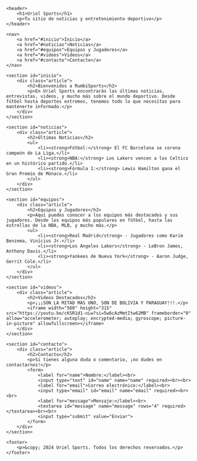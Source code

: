     <header>
        <h1>Uriel Sports</h1>
        <p>Tu sitio de noticias y entretenimiento deportivo</p>
    </header>

    <nav>
        <a href="#inicio">Inicio</a>
        <a href="#noticias">Noticias</a>
        <a href="#equipos">Equipos y Jugadores</a>
        <a href="#videos">Videos</a>
        <a href="#contacto">Contacto</a>
    </nav>

    <section id="inicio">
        <div class="article">
            <h2>Bienvenidos a RumbiSports</h2>
            <p>En Uriel Sports encontrarás las últimas noticias, entrevistas, videos, y mucho más sobre el mundo deportivo. Desde fútbol hasta deportes extremos, tenemos todo lo que necesitas para mantenerte informado.</p>
        </div>
    </section>

    <section id="noticias">
        <div class="article">
            <h2>Últimas Noticias</h2>
            <ul>
                <li><strong>Fútbol:</strong> El FC Barcelona se corona campeón de La Liga.</li>
                <li><strong>NBA:</strong> Los Lakers vencen a los Celtics en un histórico partido.</li>
                <li><strong>Fórmula 1:</strong> Lewis Hamilton gana el Gran Premio de Mónaco.</li>
            </ul>
        </div>
    </section>

    <section id="equipos">
        <div class="article">
            <h2>Equipos y Jugadores</h2>
            <p>Aquí puedes conocer a los equipos más destacados y sus jugadores. Desde los equipos más populares en fútbol, hasta las estrellas de la NBA, MLB, y mucho más.</p>
            <ul>
                <li><strong>Real Madrid</strong> - Jugadores como Karim Benzema, Vinícius Jr.</li>
                <li><strong>Los Angeles Lakers</strong> - LeBron James, Anthony Davis.</li>
                <li><strong>Yankees de Nueva York</strong> - Aaron Judge, Gerrit Cole.</li>
            </ul>
        </div>
    </section>

    <section id="videos">
        <div class="article">
            <h2>Videos Destacados</h2>
            <p>¡¡¡SON LA MITAD MAS UNO, SON DE BOLIVIA Y PARAGUAY!!!.</p>
            <iframe width="560" height="315" src="https://youtu.be/cKSR1d1-nLw?si=5w6cAzMmtItw62MB" frameborder="0" allow="accelerometer; autoplay; encrypted-media; gyroscope; picture-in-picture" allowfullscreen></iframe>
        </div>
    </section>

    <section id="contacto">
        <div class="article">
            <h2>Contacto</h2>
            <p>Si tienes alguna duda o comentario, ¡no dudes en contactarnos!</p>
            <form>
                <label for="name">Nombre:</label><br>
                <input type="text" id="name" name="name" required><br><br>
                <label for="email">Correo electrónico:</label><br>
                <input type="email" id="email" name="email" required><br><br>
                <label for="message">Mensaje:</label><br>
                <textarea id="message" name="message" rows="4" required></textarea><br><br>
                <input type="submit" value="Enviar">
            </form>
        </div>
    </section>

    <footer>
        <p>&copy; 2024 Uriel Sports. Todos los derechos reservados.</p>
    </footer>

</body>
</html>
